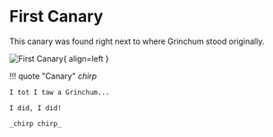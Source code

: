 # First Canary

This canary was found right next to where Grinchum stood originally.

![First Canary](/img/underground/canary1.png){ align=left }

!!! quote "Canary"
	_chirp_

	I tot I taw a Grinchum...

	I did, I did!

	_chirp chirp_
